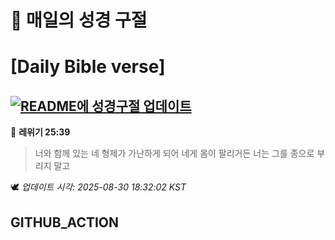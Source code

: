 # 🙏 매일의 성경 구절
# [Daily Bible verse]
## [![README에 성경구절 업데이트](https://github.com/DONGSUKA/first_test/actions/workflows/update-readme-bible.yml/badge.svg)](https://github.com/DONGSUKA/first_test/actions/workflows/update-readme-bible.yml)
<!-- START_BIBLE_VERSE -->
📖 **레위기 25:39**
> 너와 함께 있는 네 형제가 가난하게 되어 네게 몸이 팔리거든 너는 그를 종으로 부리지 말고

🕊️ _업데이트 시각: 2025-08-30 18:32:02 KST_
  <!-- END_BIBLE_VERSE -->
## GITHUB_ACTION
